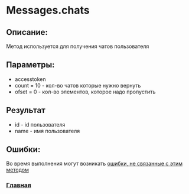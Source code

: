 # Messages.chats

## Описание:
Метод используется для получения чатов пользователя

## Параметры:
* accesstoken
* count = 10 - кол-во чатов которые нужно вернуть
* ofset = 0 - кол-во элементов, которое надо пропустить

## Результат
* id - id пользователя
* name - имя пользователя

## Ошибки:
Во время выполнения могут возникать [ошибки, не связанные с этим методом](../errors.md "Список ошибок")

### [Главная](../docs.md "Главная страница документации")